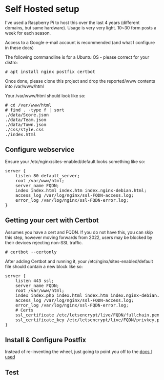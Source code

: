 # Self Hosted setup
I've used a Raspberry Pi to host this over the last 4 years (different domains, but same hardware). Usage is very very light. 10~30 form posts a week for each season.

Access to a Google e-mail account is recommended (and what I configure in these docs)

The following commandline is for a Ubuntu OS - please correct for your distro:
<pre>
# apt install nginx postfix certbot
</pre>

Once done, please clone this project and drop the reported/www contents into /var/www/html

Your /var/www/html should look like so:

 <pre>
# cd /var/www/html
# find . -type f | sort
./data/Score.json
./data/Team.json
./data/Town.json
./css/style.css
./index.html  
</pre>

## Configure webservice

Ensure your /etc/nginx/sites-enabled/default looks something like so:

<pre>
server {
    listen 80 default_server;
    root /var/www/html;
    server_name FQDN;
    index index.html index.htm index.nginx-debian.html;
    access_log /var/log/nginx/ssl-FQDN-access.log;
    error_log /var/log/nginx/ssl-FQDN-error.log;
}
</pre>

## Getting your cert with Certbot

Assumes you have a cert and FQDN. If you do not have this, you can skip this step, however moving forwards from 2022, users may be blocked by their devices rejecting non-SSL traffic.

<pre>
# certbot --certonly
</pre>

After adding Certbot and running it, your /etc/nginx/sites-enabled/default file should contain a new block like so:

<pre>
server {
    listen 443 ssl;
    server_name FQDN;
    root /var/www/html;
    index index.php index.html index.htm index.nginx-debian.html;
    access_log /var/log/nginx/ssl-FQDN-access.log;
    error_log /var/log/nginx/ssl-FQDN-error.log;
    # Certs
    ssl_certificate /etc/letsencrypt/live/FQDN/fullchain.pem;
    ssl_certificate_key /etc/letsencrypt/live/FQDN/privkey.pem;
}
</pre>

## Install & Configure Postfix
Instead of re-inventing the wheel, just going to point you off to the [docs I used](https://linuxscriptshub.com/configure-smtp-with-gmail-using-postfix/)

## Test


